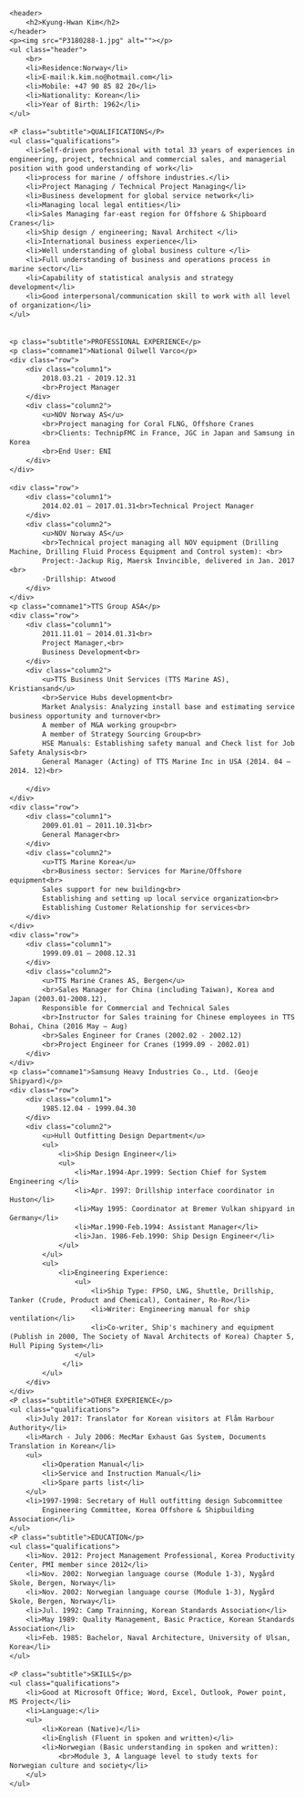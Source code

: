 
<html lang="en">

<head>
    <meta charset="UTF-8">
    <title>CV for Kyung Hwan Kim</title>
</head>

<body>

    <header>
        <h2>Kyung-Hwan Kim</h2>
    </header>
    <p><img src="P3180288-1.jpg" alt=""></p>
    <ul class="header">
        <br>
        <li>Residence:Norway</li>
        <li>E-mail:k.kim.no@hotmail.com</li>
        <li>Mobile: +47 90 85 82 20</li>
        <li>Nationality: Korean</li>
        <li>Year of Birth: 1962</li>
    </ul>

    <P class="subtitle">QUALIFICATIONS</P>
    <ul class="qualifications">
        <li>Self-driven professional with total 33 years of experiences in engineering, project, technical and commercial sales, and managerial position with good understanding of work</li>
        <li>process for marine / offshore industries.</li>
        <li>Project Managing / Technical Project Managing</li>
        <li>Business development for global service network</li>
        <li>Managing local legal entities</li>
        <li>Sales Managing far-east region for Offshore & Shipboard Cranes</li>
        <li>Ship design / engineering; Naval Architect </li>
        <li>International business experience</li>
        <li>Well understanding of global business culture </li>
        <li>Full understanding of business and operations process in marine sector</li>
        <li>Capability of statistical analysis and strategy development</li>
        <li>Good interpersonal/communication skill to work with all level of organization</li>
    </ul>


    <p class="subtitle">PROFESSIONAL EXPERIENCE</p>
    <p class="comname1">National Oilwell Varco</p>
    <div class="row">
        <div class="column1">
            2018.03.21 - 2019.12.31
            <br>Project Manager
        </div>
        <div class="column2">
            <u>NOV Norway AS</u>
            <br>Project managing for Coral FLNG, Offshore Cranes
            <br>Clients: TechnipFMC in France, JGC in Japan and Samsung in Korea
            <br>End User: ENI
        </div>
    </div>

    <div class="row">
        <div class="column1">
            2014.02.01 – 2017.01.31<br>Technical Project Manager
        </div>
        <div class="column2">
            <u>NOV Norway AS</u>
            <br>Technical project managing all NOV equipment (Drilling Machine, Drilling Fluid Process Equipment and Control system): <br>
            Project:-Jackup Rig, Maersk Invincible, delivered in Jan. 2017 <br>
            -Drillship: Atwood
        </div>
    </div>
    <p class="comname1">TTS Group ASA</p>
    <div class="row">
        <div class="column1">
            2011.11.01 – 2014.01.31<br>
            Project Manager,<br>
            Business Development<br>
        </div>
        <div class="column2">
            <u>TTS Business Unit Services (TTS Marine AS), Kristiansand</u>
            <br>Service Hubs development<br>
            Market Analysis: Analyzing install base and estimating service business opportunity and turnover<br>
            A member of M&A working group<br>
            A member of Strategy Sourcing Group<br>
            HSE Manuals: Establishing safety manual and Check list for Job Safety Analysis<br>
            General Manager (Acting) of TTS Marine Inc in USA (2014. 04 – 2014. 12)<br>

        </div>
    </div>
    <div class="row">
        <div class="column1">
            2009.01.01 – 2011.10.31<br>
            General Manager<br>
        </div>
        <div class="column2">
            <u>TTS Marine Korea</u>
            <br>Business sector: Services for Marine/Offshore equipment<br>
            Sales support for new building<br>
            Establishing and setting up local service organization<br>
            Establishing Customer Relationship for services<br>
        </div>
    </div>
    <div class="row">
        <div class="column1">
            1999.09.01 – 2008.12.31
        </div>
        <div class="column2">
            <u>TTS Marine Cranes AS, Bergen</u>
            <br>Sales Manager for China (including Taiwan), Korea and Japan (2003.01-2008.12),
            Responsible for Commercial and Technical Sales
            <br>Instructor for Sales training for Chinese employees in TTS Bohai, China (2016 May – Aug)
            <br>Sales Engineer for Cranes (2002.02 - 2002.12)
            <br>Project Engineer for Cranes (1999.09 - 2002.01)
        </div>
    </div>
    <p class="comname1">Samsung Heavy Industries Co., Ltd. (Geoje Shipyard)</p>
    <div class="row">
        <div class="column1">
            1985.12.04 - 1999.04.30
        </div>
        <div class="column2">
            <u>Hull Outfitting Design Department</u>
            <ul>
                <li>Ship Design Engineer</li>
                <ul>
                    <li>Mar.1994-Apr.1999: Section Chief for System Engineering </li>
                    <li>Apr. 1997: Drillship interface coordinator in Huston</li>
                    <li>May 1995: Coordinator at Bremer Vulkan shipyard in Germany</li>
                    <li>Mar.1990-Feb.1994: Assistant Manager</li>
                    <li>Jan. 1986-Feb.1990: Ship Design Engineer</li>
                </ul>
            </ul>
            <ul>
                <li>Engineering Experience:
                    <ul>
                        <li>Ship Type: FPSO, LNG, Shuttle, Drillship, Tanker (Crude, Product and Chemical), Container, Ro-Ro</li>
                        <li>Writer: Engineering manual for ship ventilation</li>
                        <li>Co-writer, Ship's machinery and equipment (Publish in 2000, The Society of Naval Architects of Korea) Chapter 5, Hull Piping System</li>
                    </ul>
                 </li>
            </ul>
        </div>
    </div>
    <P class="subtitle">OTHER EXPERIENCE</p>
    <ul class="qualifications">
        <li>July 2017: Translator for Korean visitors at Flåm Harbour Authority</li>
        <li>March - July 2006: MecMar Exhaust Gas System, Documents Translation in Korean</li>
        <ul>
            <li>Operation Manual</li>
            <li>Service and Instruction Manual</li>
            <li>Spare parts list</li>
        </ul>
        <li>1997-1998: Secretary of Hull outfitting design Subcommittee
            Engineering Committee, Korea Offshore & Shipbuilding Association</li>
    </ul>
    <P class="subtitle">EDUCATION</p>
    <ul class="qualifications">
        <li>Nov. 2012: Project Management Professional, Korea Productivity Center, PMI member since 2012</li>
        <li>Nov. 2002: Norwegian language course (Module 1-3), Nygård Skole, Bergen, Norway</li>
        <li>Nov. 2002: Norwegian language course (Module 1-3), Nygård Skole, Bergen, Norway</li>
        <li>Jul. 1992: Camp Trainning, Korean Standards Association</li>
        <li>May 1989: Quality Management, Basic Practice, Korean Standards Association</li>
        <li>Feb. 1985: Bachelor, Naval Architecture, University of Ulsan, Korea</li>
    </ul>

    <P class="subtitle">SKILLS</p>
    <ul class="qualifications">
        <li>Good at Microsoft Office; Word, Excel, Outlook, Power point, MS Project</li>
        <li>Language:</li>
        <ul>
            <li>Korean (Native)</li>
            <li>English (Fluent in spoken and written)</li>
            <li>Norwegian (Basic understanding in spoken and written):
                <br>Module 3, A language level to study texts for Norwegian culture and society</li>
        </ul>
    </ul>
</body>
</html>

<style>
    img {
        width: 125px;
        float: right;
    }

    @media screen and (max-width: 600px) {
        img {
            width: 60px;
        }
    }

    header {
        text-align: center;
        color: blue;
        text-decoration: underline;
    }

    .header {
        border-bottom: 2px solid blue;
    }

    .subtitle {
        font-size: 1.2rem;
        color: blue;
        text-decoration: underline;
    }

    .comname1 {
        text-decoration: underline;
    }

    .column1 {
        float: left;
        width: 30%;
    }

    .column2 {
        float: left;
        width: 70%;
    }

    .row:after {
        content: "";
        display: table;
        clear: both;
    }

</style>
